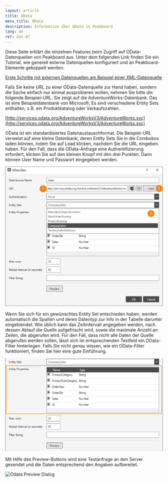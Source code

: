 ```yaml
---
layout: article
title: OData
menu_title: OData
description: Information über OData in Peakboard
lang: de
ref: dat-07
---
```

Diese Seite erklärt die einzelnen Features beim Zugriff auf OData-Datenquellen von Peakboard aus. Unter dem folgenden Link finden Sie ein Tutorial, wie generell externe Datenquellen konfiguriert und an Peakboard-Elemente gekoppelt werden:

[Erste Schritte mit externen Datenquellen am Beispiel einer XML-Datenquelle](/tutorials/03-de-xml-daten.html)

Falls Sie keine URL zu einer OData-Datenquelle zur Hand haben, sondern die Sache einfach nur einmal ausprobieren wollen, nehmen Sie bitte die folgende Beispiel-URL. Sie zeigt auf die AdventureWorks-Datenbank. Das ist eine Beispieldatenbank von Microsoft. Es sind verschiedene Entity Sets enthalten, z.B. ein Produktkatalog oder Verkaufszahlen.

[http://services.odata.org/AdventureWorksV3/AdventureWorks.svc](http://services.odata.org/AdventureWorksV3/AdventureWorks.svc)

OData ist ein standardisiertes Datenaustauschformat. Die Beispiel-URL verweist auf eine kleine Datenbank, deren Entity Sets Sie in die Combobox laden können, indem Sie auf Load klicken, nachdem Sie die URL eingeben haben. Für den Fall, dass die OData-Anfrage eine Authentifizierung erfordert, klicken Sie auf den kleinen Knopf mit den drei Punkten. Dann können User Name und Passwort eingegeben werden.


![Odata Data Dialog](/assets/images/data-sources/odata/odata-data-dialog.png)

Wenn Sie sich für ein gewünschtes Entity Set entschieden haben, werden automatisch die Spalten und deren Datentyp zur Info in der Tabelle darunter eingeblendet. Wie üblich kann das Zeitintervall angegeben werden, nach dessen Ablauf die Quelle aufgefrischt wird, sowie die maximale Anzahl an Zeilen, die abgerufen wird. Für den Fall, dass nicht alle Daten der Quelle abgerufen werden sollen, lässt sich im entsprechenden Textfeld ein OData-Filter hinterlegen. Falls Sie nicht genau wissen, wie ein OData-Filter funktioniert, finden Sie hier eine gute Einführung.

![Odata Entity Properties](/assets/images/data-sources/odata/entity-properties.png)

Mit Hilfe des Preview-Buttons wird eine Testanfrage an den Server gesendet und die Daten entsprechend den Angaben aufbereitet.

![Odata Preview Dialog](/assets/images/data-sources/odata/odata-preview-dialog.png)
